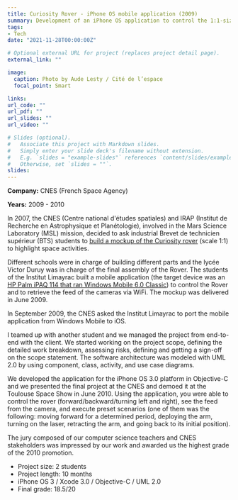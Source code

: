 ```yaml
---
title: Curiosity Rover - iPhone OS mobile application (2009)
summary: Development of an iPhone OS application to control the 1:1-size replica of the Curiosity Rover
tags:
- Tech
date: "2021-11-28T00:00:00Z"

# Optional external URL for project (replaces project detail page).
external_link: ""

image:
  caption: Photo by Aude Lesty / Cité de l’espace
  focal_point: Smart

links:
url_code: ""
url_pdf: ""
url_slides: ""
url_video: ""

# Slides (optional).
#   Associate this project with Markdown slides.
#   Simply enter your slide deck's filename without extension.
#   E.g. `slides = "example-slides"` references `content/slides/example-slides.md`.
#   Otherwise, set `slides = ""`.
slides: 
---
```


**Company:** CNES (French Space Agency)

**Years:** 2009 - 2010

In 2007, the CNES (Centre national d'études spatiales) and IRAP (Institut de Recherche en Astrophysique et Planétologie), involved in the Mars Science Laboratory (MSL) mission, decided to ask industrial Brevet de technicien supérieur (BTS) students to [build a mockup of the Curiosity rover](https://msl-curiosity.cnes.fr/en/MSL/A_proj_etud.htm) (scale 1:1) to highlight space activities.

Different schools were in charge of building different parts and the lycée Victor Duruy was in charge of the final assembly of the Rover. The students of the Institut Limayrac built a mobile application (the target device was an [HP Palm iPAQ 114 that ran Windows Mobile 6.0 Classic](https://msl-curiosity.cnes.fr/sites/default/files/migration/smsc/msl-curiosity/icons/maquette_controle2.png)) to control the Rover and to retrieve the feed of the cameras via WiFi. The mockup was delivered in June 2009.

In September 2009, the CNES asked the Institut Limayrac to port the mobile application from Windows Mobile to iOS.

I teamed up with another student and we managed the project from end-to-end with the client. We started working on the project scope, defining the detailed work breakdown, assessing risks, defining and getting a sign-off on the scope statement. The software architecture was modeled with UML 2.0 by using component, class, activity, and use case diagrams.

We developed the application for the iPhone OS 3.0 platform in Objective-C and we presented the final project at the CNES and demoed it at the Toulouse Space Show in June 2010. Using the application, you were able to control the rover (forward/backward/turning left and right), see the feed from the camera, and execute preset scenarios (one of them was the following: moving forward for a determined period, deploying the arm, turning on the laser, retracting the arm, and going back to its initial position).

The jury composed of our computer science teachers and CNES stakeholders was impressed by our work and awarded us the highest grade of the 2010 promotion.

- Project size: 2 students
- Project length: 10 months
- iPhone OS 3 / Xcode 3.0 / Objective-C / UML 2.0
- Final grade: 18.5/20
